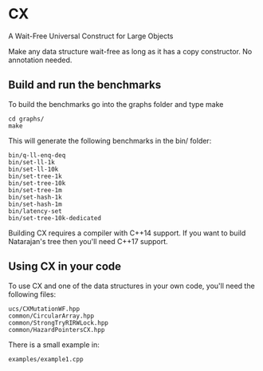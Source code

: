 # CX

A Wait-Free Universal Construct for Large Objects

Make any data structure wait-free as long as it has a copy constructor. No annotation needed.

## Build and run the benchmarks ##
To build the benchmarks go into the graphs folder and type make

	cd graphs/
	make
	
This will generate the following benchmarks in the bin/ folder:

	bin/q-ll-enq-deq
	bin/set-ll-1k
	bin/set-ll-10k
	bin/set-tree-1k
	bin/set-tree-10k
	bin/set-tree-1m
	bin/set-hash-1k
	bin/set-hash-1m
	bin/latency-set
	bin/set-tree-10k-dedicated

Building CX requires a compiler with C++14 support. If you want to build Natarajan's tree then you'll need C++17 support.
	
## Using CX in your code ##
To use CX and one of the data structures in your own code, you'll need the following files:

	ucs/CXMutationWF.hpp
	common/CircularArray.hpp
	common/StrongTryRIRWLock.hpp
	common/HazardPointersCX.hpp
	
There is a small example in:
 
	examples/example1.cpp


